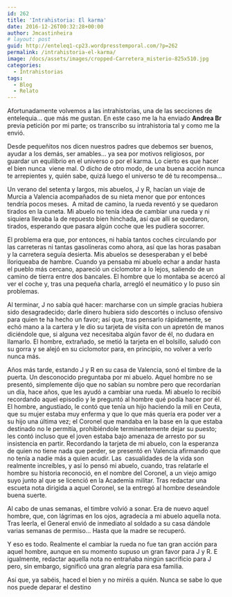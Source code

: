 ```yaml
---
id: 262
title: 'Intrahistoria: El karma'
date: 2016-12-26T00:32:28+00:00
author: Jmcastinheira
# layout: post
guid: http://enteleq1-cp23.wordpresstemporal.com/?p=262
permalink: /intrahistoria-el-karma/
image: /docs/assets/images/cropped-Carretera_misterio-825x510.jpg
categories:
  - Intrahistorias
tags:
  - Blog
  - Relato
---
```

Afortunadamente volvemos a las intrahistorias, una de las secciones de entelequia&#8230; que más me gustan. En este caso me la ha enviado **Andrea Br** previa petición por mi parte; os transcribo su intrahistoria tal y como me la envió.

Desde pequeñitos nos dicen nuestros padres que debemos ser buenos, ayudar a los demás, ser amables… ya sea por motivos religiosos, por guardar un equilibrio en el universo o por el karma. Lo cierto es que hacer el bien nunca  viene mal. O dicho de otro modo, de una buena acción nunca te arrepientes y, quién sabe, quizá luego el universo te dé tu recompensa…

Un verano del setenta y largos, mis abuelos, J y R, hacían un viaje de Murcia a Valencia acompañados de su nieta menor que por entonces tendría pocos meses.  A mitad de camino, la rueda reventó y se quedaron tirados en la cuneta. Mi abuelo no tenía idea de cambiar una rueda y ni siquiera llevaba la de repuesto bien hinchada, así que allí se quedaron, tirados, esperando que pasara algún coche que les pudiera socorrer.

El problema era que, por entonces, ni había tantos coches circulando por las carreteras ni tantas gasolineras como ahora, así que las horas pasaban y la carretera seguía desierta. Mis abuelos se desesperaban y el bebé lloriqueaba de hambre. Cuando ya pensaba mi abuelo echar a andar hasta el pueblo más cercano, apareció un ciclomotor a lo lejos, saliendo de un camino de tierra entre dos bancales. El hombre que lo montaba se acercó al ver el coche y, tras una pequeña charla, arregló el neumático y lo puso sin problemas.

Al terminar, J no sabía qué hacer: marcharse con un simple gracias hubiera sido desagradecido; darle dinero hubiera sido descortés o incluso ofensivo para quien te ha hecho un favor; así que, tras pensarlo rápidamente, se echó mano a la cartera y le dio su tarjeta de visita con un apretón de manos diciéndole que, si alguna vez necesitaba algún favor de él, no dudara en llamarlo. El hombre, extrañado, se metió la tarjeta en el bolsillo, saludó con su gorra y se alejó en su ciclomotor para, en principio, no volver a verlo nunca más.

Años más tarde, estando J y R en su casa de Valencia, sonó el timbre de la puerta. Un desconocido preguntaba por mi abuelo. Aquel hombre no se presentó, simplemente dijo que no sabían su nombre pero que recordarían un día, hace años, que les ayudó a cambiar una rueda. Mi abuelo lo recibió recordando aquel episodio y le preguntó al hombre qué podía hacer por él. El hombre, angustiado, le contó que tenía un hijo haciendo la mili en Ceuta, que su mujer estaba muy enferma y que lo que más quería era poder ver a su hijo una última vez; el Coronel que mandaba en la base en la que estaba destinado no le permitía, prohibiéndole terminantemente dejar su puesto; les contó incluso que el joven estaba bajo amenaza de arresto por su insistencia en partir. Recordando la tarjeta de mi abuelo, con la esperanza de quien no tiene nada que perder, se presentó en Valencia afirmando que no tenía a nadie más a quien acudir. Las  casualidades de la vida son realmente increíbles, y así lo pensó mi abuelo, cuando, tras relatarle el hombre su historia reconoció, en el nombre del Coronel, a un viejo amigo suyo junto al que se licenció en la Academia militar. Tras redactar una escueta nota dirigida a aquel Coronel, se la entregó al hombre deseándole buena suerte.

Al cabo de unas semanas, el timbre volvió a sonar. Era de nuevo aquel hombre, que, con lágrimas en los ojos, agradecía a mi abuelo aquella nota. Tras leerla, el General envió de inmediato al soldado a su casa dándole varias semanas de permiso… Hasta que la madre se recuperó.

Y eso es todo. Realmente el cambiar la rueda no fue tan gran acción para aquel hombre, aunque en su momento supuso un gran favor para J y R. E igualmente, redactar aquella nota no entrañaba ningún sacrificio para J pero, sin embargo, significó una gran alegría para esa familia.

Así que, ya sabéis, haced el bien y no miréis a quién. Nunca se sabe lo que nos puede deparar el destino